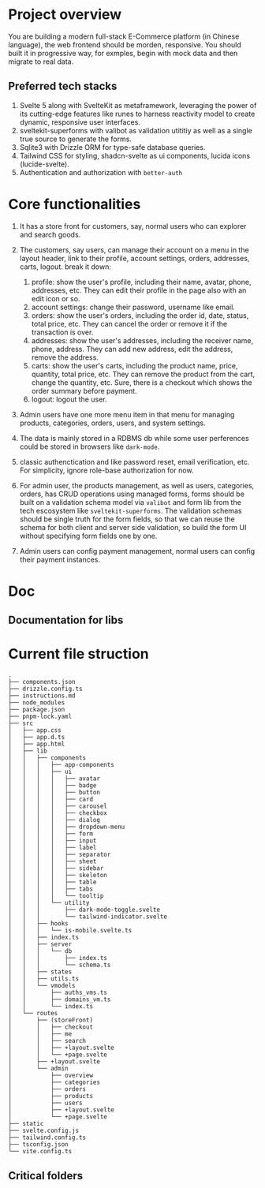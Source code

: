 # Project overview
You are building a modern full-stack E-Commerce platform (in Chinese language), the web frontend should be morden, responsive. You should built it in progressive way, for exmples, begin with mock data and then migrate to real data.

## Preferred tech stacks

 1. Svelte 5 along with SvelteKit as metaframework, leveraging the power of its cutting-edge features like runes to harness reactivity model to create dynamic, responsive user interfaces. 
 2. sveltekit-superforms with valibot as validation utititiy as well as a single true source to generate the forms.
 3. Sqlite3 with Drizzle ORM for type-safe database queries.
 4. Tailwind CSS for styling, shadcn-svelte as ui components, lucida icons (lucide-svelte).
 5. Authentication and authorization with `better-auth`




# Core functionalities
 1. It has a store front for customers, say, normal users who can explorer and search goods.
 2. The customers, say users, can manage their account on a menu in the layout header, link to their profile, account settings, orders, addresses, carts, logout. break it down:
    1. profile: show the user's profile, including their name, avatar, phone, addresses, etc. They can edit their profile in the page also with an edit icon or so.
    2. account settings: change their password, username like email.
    3. orders: show the user's orders, including the order id, date, status, total price, etc. They can cancel the order or remove it if the transaction is over.
    4. addresses: show the user's addresses, including the receiver name, phone, address. They can add new address, edit the address, remove the address.
    5. carts: show the user's carts, including the product name, price, quantity, total price, etc. They can remove the product from the cart, change the quantity, etc. Sure, there is a checkout which shows the order summary before payment.
    6. logout: logout the user.

 3. Admin users have one more menu item in that menu for managing products, categories, orders, users, and system settings. 
 4. The data is mainly stored in a RDBMS db while some user perferences could be stored in browsers like `dark-mode`.
 5. classic authenctication and like password reset, email verification, etc. For simplicity, ignore role-base authorization for now.
 6. For admin user, the products management, as well as users, categories, orders, has CRUD operations using managed forms, forms should be built on a validation schema model via `valibot` and form lib from the tech escosystem like `sveltekit-superforms`. The validation schemas should be single truth for the form fields, so that we can reuse the schema for both client and server side validation, so build the form UI without specifying form fields one by one.
 7. Admin users can config payment management, normal users can config their payment instances.
 
# Doc

## Documentation for libs

# Current file struction
```
.
├── components.json
├── drizzle.config.ts
├── instructions.md
├── node_modules
├── package.json
├── pnpm-lock.yaml
├── src
│   ├── app.css
│   ├── app.d.ts
│   ├── app.html
│   ├── lib
│   │   ├── components
│   │   │   ├── app-components
│   │   │   ├── ui
│   │   │   │   ├── avatar
│   │   │   │   ├── badge
│   │   │   │   ├── button
│   │   │   │   ├── card
│   │   │   │   ├── carousel
│   │   │   │   ├── checkbox
│   │   │   │   ├── dialog
│   │   │   │   ├── dropdown-menu
│   │   │   │   ├── form
│   │   │   │   ├── input
│   │   │   │   ├── label
│   │   │   │   ├── separator
│   │   │   │   ├── sheet
│   │   │   │   ├── sidebar
│   │   │   │   ├── skeleton
│   │   │   │   ├── table
│   │   │   │   ├── tabs
│   │   │   │   └── tooltip
│   │   │   └── utility
│   │   │       ├── dark-mode-toggle.svelte
│   │   │       └── tailwind-indicator.svelte
│   │   ├── hooks
│   │   │   └── is-mobile.svelte.ts
│   │   ├── index.ts
│   │   ├── server
│   │   │   └── db
│   │   │       ├── index.ts
│   │   │       └── schema.ts
│   │   ├── states
│   │   ├── utils.ts
│   │   └── vmodels
│   │       ├── auths_vms.ts
│   │       ├── domains_vm.ts
│   │       └── index.ts
│   └── routes
│       ├── (storeFront)
│       │   ├── checkout
│       │   ├── me
│       │   ├── search
│       │   ├── +layout.svelte
│       │   └── +page.svelte
│       ├── +layout.svelte
│       └── admin
│           ├── overview
│           ├── categories
│           ├── orders
│           ├── products
│           ├── users
│           ├── +layout.svelte
│           └── +page.svelte
├── static
├── svelte.config.js
├── tailwind.config.ts
├── tsconfig.json
└── vite.config.ts
```

## Critical folders
